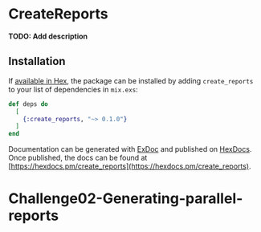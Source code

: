 # CreateReports

**TODO: Add description**

## Installation

If [available in Hex](https://hex.pm/docs/publish), the package can be installed
by adding `create_reports` to your list of dependencies in `mix.exs`:

```elixir
def deps do
  [
    {:create_reports, "~> 0.1.0"}
  ]
end
```

Documentation can be generated with [ExDoc](https://github.com/elixir-lang/ex_doc)
and published on [HexDocs](https://hexdocs.pm). Once published, the docs can
be found at [https://hexdocs.pm/create_reports](https://hexdocs.pm/create_reports).

# Challenge02-Generating-parallel-reports
